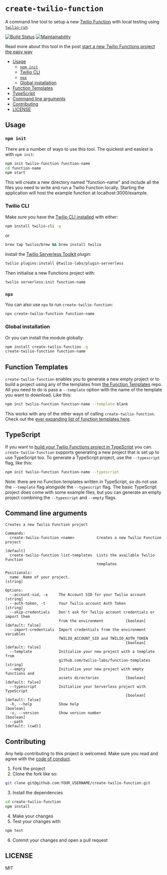# `create-twilio-function`

A command line tool to setup a new [Twilio Function](https://www.twilio.com/docs/api/runtime/functions) with local testing using [`twilio-run`](https://github.com/twilio-labs/twilio-run).

[![Build Status](https://travis-ci.com/twilio-labs/create-twilio-function.svg?branch=master)](https://travis-ci.com/twilio-labs/create-twilio-function) [![Maintainability](https://api.codeclimate.com/v1/badges/e6f9eb67589927df5d72/maintainability)](https://codeclimate.com/github/twilio-labs/create-twilio-function/maintainability)

Read more about this tool in the post [start a new Twilio Functions project the easy way](https://www.twilio.com/blog/start-a-new-twilio-functions-project-the-easy-way)

* [Usage](#usage)
  * [`npm init`](#npm-init)
  * [Twilio CLI](#twilio-cli)
  * [`npx`](#npx)
  * [Global installation](#global-installation)
* [Function Templates](#function-templates)
* [TypeScript](#typescript)
* [Command line arguments](#command-line-arguments)
* [Contributing](#contributing)
* [LICENSE](#license)

## Usage

### `npm init`

There are a number of ways to use this tool. The quickest and easiest is with `npm init`:

```bash
npm init twilio-function function-name
cd function-name
npm start
```

This will create a new directory named "function-name" and include all the files you need to write and run a Twilio Function locally. Starting the application will host the example function at localhost:3000/example.

### Twilio CLI

Make sure you have the [Twilio CLI installed](https://www.twilio.com/docs/twilio-cli/quickstart) with either:

```bash
npm install twilio-cli -g
```

or

```bash
brew tap twilio/brew && brew install twilio
```

Install the [Twilio Serverless Toolkit](https://www.twilio.com/docs/labs/serverless-toolkit) plugin:

```bash
twilio plugins:install @twilio-labs/plugin-serverless
```

Then initialise a new Functions project with:

```bash
twilio serverless:init function-name
```

### `npx`

You can also use `npx` to run `create-twilio-function`:

```bash
npx create-twilio-function function-name
```

### Global installation

Or you can install the module globally:

```bash
npm install create-twilio-function -g
create-twilio-function function-name
```

## Function Templates

`create-twilio-function` enables you to generate a new empty project or to build a project using any of the templates from [the Function Templates](https://github.com/twilio-labs/function-templates) repo. All you need to do is pass a `--template` option with the name of the template you want to download. Like this:

```bash
npm init twilio-function function-name --template blank
```

This works with any of the other ways of calling `create-twilio-function`. Check out the [ever expanding list of function templates here](https://github.com/twilio-labs/function-templates).

## TypeScript

If you want to [build your Twilio Functions project in TypeScript](https://www.twilio.com/docs/labs/serverless-toolkit/guides/typescript) you can. `create-twilio-function` supports generating a new project that is set up to use TypeScript too. To generate a TypeScript project, use the `--typescript` flag, like this:

```bash
npm init twilio-function function-name --typescript
```

Note: there are no Function templates written in TypeScript, so do not use the `--template` flag alongside the `--typescript` flag. The basic TypeScript project does come with some example files, but you can generate an empty project combining the `--typescript` and `--empty` flags.

## Command line arguments

```
Creates a new Twilio Function project

Commands:
  create-twilio-function <name>          Creates a new Twilio Function project
                                                                       [default]
  create-twilio-function list-templates  Lists the available Twilio Function
                                         templates

Positionals:
  name  Name of your project.                                           [string]

Options:
  --account-sid, -a     The Account SID for your Twilio account         [string]
  --auth-token, -t      Your Twilio account Auth Token                  [string]
  --skip-credentials    Don't ask for Twilio account credentials or import them
                        from the environment          [boolean] [default: false]
  --import-credentials  Import credentials from the environment variables
                        TWILIO_ACCOUNT_SID and TWILIO_AUTH_TOKEN
                                                      [boolean] [default: false]
  --template            Initialize your new project with a template from
                        github.com/twilio-labs/function-templates       [string]
  --empty               Initialize your new project with empty functions and
                        assets directories            [boolean] [default: false]
  --typescript          Initialize your Serverless project with TypeScript
                                                      [boolean] [default: false]
  -h, --help            Show help                                      [boolean]
  -v, --version         Show version number                            [boolean]
  --path                                                        [default: (cwd)]
```

## Contributing

Any help contributing to this project is welcomed. Make sure you read and agree with the [code of conduct](CODE_OF_CONDUCT.md).

1. Fork the project
2. Clone the fork like so:

```bash
git clone git@github.com:YOUR_USERNAME/create-twilio-function.git
```

3. Install the dependencies

```bash
cd create-twilio-function
npm install
```

4. Make your changes
5. Test your changes with

```bash
npm test
```

6. Commit your changes and open a pull request

## LICENSE

MIT
